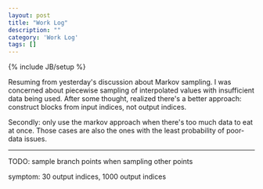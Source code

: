 ```yaml
---
layout: post
title: "Work Log"
description: ""
category: 'Work Log'
tags: []
---
```

{% include JB/setup %}

Resuming from yesterday's discussion about Markov sampling.  I was concerned about piecewise sampling of interpolated values with insufficient data being used.  After some thought, realized there's a better approach: construct blocks from input indices, not output indices.


Secondly: only use the markov approach when there's too much data to eat at once.  Those cases are also the ones with the least probability of poor-data issues.

---

TODO: sample branch points when sampling other points


symptom: 30 output indices, 1000 output indices
